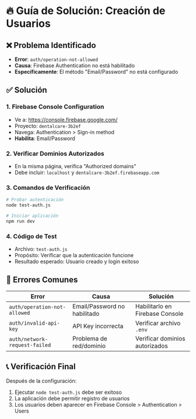 # 🔥 Guía de Solución: Creación de Usuarios

## ❌ Problema Identificado
- **Error**: `auth/operation-not-allowed`
- **Causa**: Firebase Authentication no está habilitado
- **Específicamente**: El método "Email/Password" no está configurado

## ✅ Solución

### 1. Firebase Console Configuration
- Ve a: https://console.firebase.google.com/
- Proyecto: `dentalcare-3b2ef`
- Navega: Authentication > Sign-in method
- **Habilita**: Email/Password

### 2. Verificar Dominios Autorizados
- En la misma página, verifica "Authorized domains"
- Debe incluir: `localhost` y `dentalcare-3b2ef.firebaseapp.com`

### 3. Comandos de Verificación
```bash
# Probar autenticación
node test-auth.js

# Iniciar aplicación
npm run dev
```

### 4. Código de Test
- Archivo: `test-auth.js`
- Propósito: Verificar que la autenticación funcione
- Resultado esperado: Usuario creado y login exitoso

## 🚨 Errores Comunes

| Error | Causa | Solución |
|-------|-------|----------|
| `auth/operation-not-allowed` | Email/Password no habilitado | Habilitarlo en Firebase Console |
| `auth/invalid-api-key` | API Key incorrecta | Verificar archivo `.env` |
| `auth/network-request-failed` | Problema de red/dominio | Verificar dominios autorizados |

## 📞 Verificación Final
Después de la configuración:
1. Ejecutar `node test-auth.js` debe ser exitoso
2. La aplicación debe permitir registro de usuarios
3. Los usuarios deben aparecer en Firebase Console > Authentication > Users